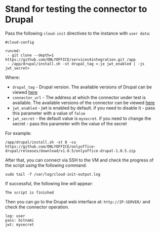 # Stand for testing the connector to Drupal

Pass the following `cloud-init` directives to the instance with `user data`:
```
#cloud-config

runcmd:
 - git clone --depth=1 https://github.com/ONLYOFFICE/services4integration.git /app
 - /app/drupal/install.sh -st drupal_tag <-je jwt_enabled | -js jwt_secret>
```

Where:
 - `drupal_tag` - Drupal version. The available versions of Drupal can be viewed [here](https://hub.docker.com/r/bitnami/drupal/tags)
 - `connector_url` - The address at which the connector under test is available. The available versions of the connector can be viewed [here](https://github.com/ONLYOFFICE/onlyoffice-drupal/releases/)
 - `jwt_enabled` - jwt is enabled by default. if you need to disable it - pass this parameter with a value of `false`
 - `jwt_secret` - the default value is `mysecret`. if you need to change the secret - pass this parameter with the value of the secret

For example:
```
/app/drupal/install.sh -st 8 -cu https://github.com/ONLYOFFICE/onlyoffice-drupal/releases/download/v1.0.5/onlyoffice-drupal-1.0.5.zip
```

After that, you can connect via SSH to the VM and check the progress of the script using the following command:
```
sudo tail -f /var/log/cloud-init-output.log
```

If successful, the following line will appear:
``` 
The script is finished
```
Then you can go to the Drupal web interface at: `http://IP-SERVER/` and check the connector operation. 
```
log: user
pass: bitnami
jwt: mysecret
```
